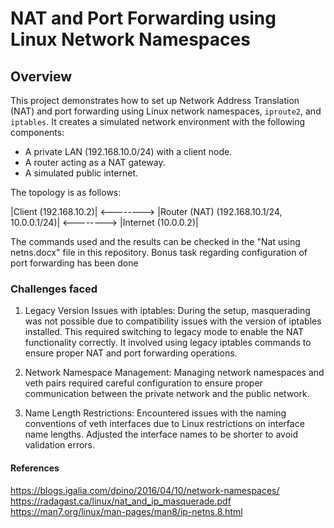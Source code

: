 # NAT and Port Forwarding using Linux Network Namespaces

## Overview

This project demonstrates how to set up Network Address Translation (NAT) and port forwarding using Linux network namespaces, `iproute2`, and `iptables`. It creates a simulated network environment with the following components:
- A private LAN (192.168.10.0/24) with a client node.
- A router acting as a NAT gateway.
- A simulated public internet.

The topology is as follows:

|Client (192.168.10.2)| <--------> |Router (NAT) (192.168.10.1/24, 10.0.0.1/24)| <--------> |Internet (10.0.0.2)|

The commands used and the results can be checked in the "Nat using netns.docx" file in this repository.
Bonus task regarding configuration of port forwarding has been done

### Challenges faced
1. Legacy Version Issues with iptables:
During the setup, masquerading was not possible due to compatibility issues with the version of iptables installed. This required switching to legacy mode to enable the NAT functionality correctly. It involved using legacy iptables commands to ensure proper NAT and port forwarding operations.

2. Network Namespace Management:
Managing network namespaces and veth pairs required careful configuration to ensure proper communication between the private network and the public network.

3. Name Length Restrictions:
Encountered issues with the naming conventions of veth interfaces due to Linux restrictions on interface name lengths. Adjusted the interface names to be shorter to avoid validation errors.

#### References
https://blogs.igalia.com/dpino/2016/04/10/network-namespaces/
https://radagast.ca/linux/nat_and_ip_masquerade.pdf
https://man7.org/linux/man-pages/man8/ip-netns.8.html
